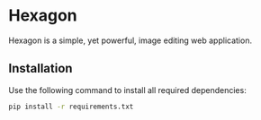 # Hexagon 

Hexagon is a simple, yet powerful, image editing web application.

## Installation

<!-- install with pip install requirements.txt -->
Use the following command to install all required dependencies:

```bash
pip install -r requirements.txt
```

